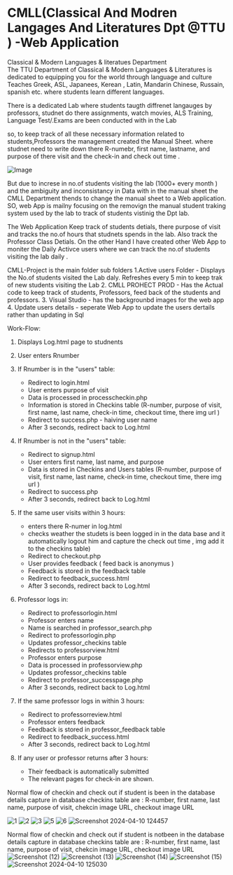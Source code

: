 # CMLL(Classical And Modren Langages And Literatures Dpt @TTU ) -Web Application

Classical & Modern Languages & literatues Department  
The TTU Department of Classical & Modern Languages & Literatures is dedicated to equipping you for the world through language and culture 
Teaches Greek, ASL, Japanees, Kerean , Latin, Mandarin Chinese, Russain, spanish etc. where students learn different languages. 

 There is a dedicated Lab where students taugth diffrenet langauges by professors, studnet do there assignments, watch movies, ALS Training, Language Test/.Exams  are been conducted with in the Lab 

 so, to keep track of all these necessary information related to students,Professors the management created the Manual Sheet. where studnet need to write down there R-numebr, first name, lastname, and purpose of there visit and the check-in and check out time . 
 
![Image](https://github.com/HariMadhamanchi9/CMLL-Project/assets/82075476/a3184dbe-31a5-4653-9e6b-14d0ccc13562)

But due to increse in no.of students visiting the lab (1000+ every month ) and the ambiguity and inconsistancy in Data with in the manual sheet the CMLL Department thends to change the manual sheet to a Web application.  
SO, web App is mailny focusing on the removign the manual student traking system used by the lab to track of students vistinig the Dpt lab. 

The Web Application Keep track of students detials, there purpose of visit and tracks the no.of hours that studnets spends in the lab. Also track the Professor Class Detials. 
On the other Hand I have created other Web App to moniter the Daily Activce users where we can track the no.of students visiting the lab daily . 

CMLL-Project is the main folder 
sub folders 
1.Active users  Folder - Displays the No.of students visited the Lab daly. Refreshes every 5 min to keep trak of new students visiting the Lab 
2. CMLL PROHECT PROD  - Has the Actual code to keep track of students, Professors, feed back of the students and professors. 
3. Visual Studio   - has the backgrounbd images for the web app
4. Update users details - seperate Web App to update the users dertails rather than updating in Sql 

Work-Flow:

1. Displays  Log.html page to studnents
2. User enters Rnumber
3. If Rnumber is in the "users" table:
   - Redirect to login.html
   - User enters purpose of visit
   - Data is processed in processcheckin.php
   - Information is stored in Checkins table  (R-number, purpose of visit, first name, last name, check-in time, checkout time, there img url  )
   - Redirect to success.php - haiving user name 
   - After 3 seconds, redirect back to Log.html
4. If Rnumber is not in the "users" table:
   - Redirect to signup.html
   - User enters first name, last name, and purpose
   - Data is stored in Checkins and Users tables (R-number, purpose of visit, first name, last name, check-in time, checkout time, there img url  )
   - Redirect to success.php
   - After 3 seconds, redirect back to Log.html
5. If the same user visits within 3 hours:
   - enters there R-numer in log.html
   - checks weather the studets is been logged in in the data base and it automatically logout him and capture the check out time , img add it to the checkins table)
   - Redirect to checkout.php
   - User provides feedback ( feed back is anonymus ) 
   - Feedback is stored in the feedback table
   - Redirect to feedback_success.html
   - After 3 seconds, redirect back to Log.html

6. Professor logs in:
   - Redirect to professorlogin.html
   - Professor enters name
   - Name is searched in professor_search.php
   - Redirect to professorlogin.php
   - Updates professor_checkins table
   - Redirects to professorview.html
   - Professor enters purpose
   - Data is processed in professorview.php
   - Updates professor_checkins table
   - Redirect to professor_successpage.php
   - After 3 seconds, redirect back to Log.html
7. If the same professor logs in within 3 hours:
   - Redirect to professorreview.html
   - Professor enters feedback
   - Feedback is stored in professor_feedback table
   - Redirect to feedback_success.html
   - After 3 seconds, redirect back to Log.html
8. If any user or professor returns after 3 hours:
   - Their feedback is automatically submitted
   - The relevant pages for check-in are shown.

Normal flow of checkin and check out if student is been in the database 
details capture in database checkins table are : R-number, first name, last name, purpose of visit, chekcin image URL, checkout image URL  

![1](https://github.com/HariMadhamanchi9/CMLL-Project/assets/82075476/babbdfa9-eadb-4f69-b565-1b9e4eecdf0a)
![2](https://github.com/HariMadhamanchi9/CMLL-Project/assets/82075476/5df69b28-b3bf-479c-87b3-36e1b86cd779)
![3](https://github.com/HariMadhamanchi9/CMLL-Project/assets/82075476/eb328950-3edf-4975-b5b2-60ab45637893)
![5](https://github.com/HariMadhamanchi9/CMLL-Project/assets/82075476/3690fe1a-5c34-447f-b50d-a99da139fbdb)
![6](https://github.com/HariMadhamanchi9/CMLL-Project/assets/82075476/057906ed-e363-4efd-a139-0fac026b71a1)
![Screenshot 2024-04-10 124457](https://github.com/HariMadhamanchi9/CMLL-Project/assets/82075476/354a2b03-db10-4929-a04f-9acf6555e456)

Normal flow of checkin and check out if student is notbeen in the database 
details capture in database checkins table are : R-number, first name, last name, purpose of visit, chekcin image URL, checkout image URL  
![Screenshot (12)](https://github.com/HariMadhamanchi9/CMLL-Project/assets/82075476/6aa74e6f-35f8-4291-96e6-7f3dfd803efc)
![Screenshot (13)](https://github.com/HariMadhamanchi9/CMLL-Project/assets/82075476/45f69ca4-fcca-4c9e-9c45-5f96a97c0f5a)
![Screenshot (14)](https://github.com/HariMadhamanchi9/CMLL-Project/assets/82075476/738efefa-38c8-44f5-8d56-25acd4b3f6d6)
![Screenshot (15)](https://github.com/HariMadhamanchi9/CMLL-Project/assets/82075476/0308ffee-0eb0-4712-a782-b392a8e3d2e7)
![Screenshot 2024-04-10 125030](https://github.com/HariMadhamanchi9/CMLL-Project/assets/82075476/98c40bf6-fe40-4222-9fad-9b4d065ed3ef)





